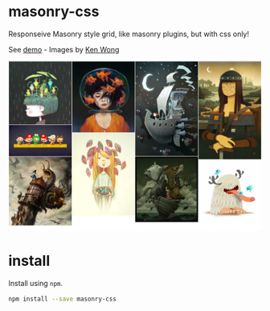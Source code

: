 # masonry-css

Responseive Masonry style grid, like masonry plugins, but with css only!

See [demo](https://rawgit.com/darlanmendonca/masonry-css/master/dist/index.html) - Images by [Ken Wong](http://ken-wong.deviantart.com/)

![Preview](https://github.com/darlanmendonca/masonry-css/blob/master/dist/imgs/preview.jpg?raw=true)

# install

Install using ```npm```.

```sh
npm install --save masonry-css
```

